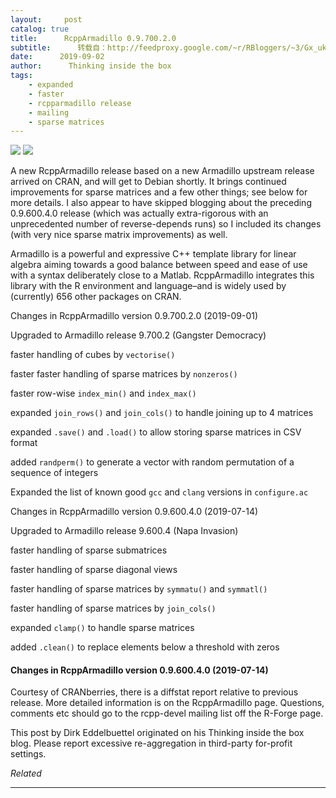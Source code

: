 ```yaml
---
layout:     post
catalog: true
title:      RcppArmadillo 0.9.700.2.0
subtitle:      转载自：http://feedproxy.google.com/~r/RBloggers/~3/Gx_uk_FIA8c/
date:      2019-09-02
author:      Thinking inside the box
tags:
    - expanded
    - faster
    - rcpparmadillo release
    - mailing
    - sparse matrices
---
```







![](https://i2.wp.com/dirk.eddelbuettel.com/images/armadillo_logo_two.png?w=456&is-pending-load=1)
![](https://i2.wp.com/dirk.eddelbuettel.com/images/armadillo_logo_two.png?w=456)


A new RcppArmadillo release based on a new Armadillo upstream release arrived on CRAN, and will get to Debian shortly. It brings continued improvements for sparse matrices and a few other things; see below for more details. I also appear to have skipped blogging about the preceding 0.9.600.4.0 release (which was actually extra-rigorous with an unprecedented number of reverse-depends runs) so I included its changes (with very nice sparse matrix improvements) as well.

Armadillo is a powerful and expressive C++ template library for linear algebra aiming towards a good balance between speed and ease of use with a syntax deliberately close to a Matlab. RcppArmadillo integrates this library with the R environment and language–and is widely used by (currently) 656 other packages on CRAN.

> 
Changes in RcppArmadillo version 0.9.700.2.0 (2019-09-01)


Upgraded to Armadillo release 9.700.2 (Gangster Democracy)


faster handling of cubes by `vectorise()`


faster faster handling of sparse matrices by `nonzeros()`


faster row-wise `index_min()` and `index_max()`


expanded `join_rows()` and `join_cols()` to handle joining up to 4 matrices


expanded `.save()` and `.load()` to allow storing sparse matrices in CSV format


added `randperm()` to generate a vector with random permutation of a sequence of integers




Expanded the list of known good `gcc` and `clang` versions in `configure.ac`


Changes in RcppArmadillo version 0.9.600.4.0 (2019-07-14)


Upgraded to Armadillo release 9.600.4 (Napa Invasion)


faster handling of sparse submatrices


faster handling of sparse diagonal views


faster handling of sparse matrices by `symmatu()` and `symmatl()`


faster handling of sparse matrices by `join_cols()`


expanded `clamp()` to handle sparse matrices


added `.clean()` to replace elements below a threshold with zeros






#### Changes in RcppArmadillo version 0.9.600.4.0 (2019-07-14)

Courtesy of CRANberries, there is a diffstat report relative to previous release. More detailed information is on the RcppArmadillo page. Questions, comments etc should go to the rcpp-devel mailing list off the R-Forge page.


This post by Dirk Eddelbuettel originated on his Thinking inside the box blog. Please report excessive re-aggregation in third-party for-profit settings.




*Related*






---
